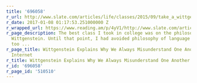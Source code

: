 ```yaml
---
title: '696058'
r_url: http://www.slate.com/articles/life/classes/2015/09/take_a_wittgenstein_class_he_explains_the_problems_of_translating_language.html
r_date: 2017-01-08 01:17:53.251000000 Z
r_wrapped_url: https://www.reading.am/p/4yV1/http://www.slate.com/articles/life/classes/2015/09/take_a_wittgenstein_class_he_explains_the_problems_of_translating_language.html
r_page_description: The best class I took in college was on the philosopher Ludwig
  Wittgenstein. Until that point, I had avoided philosophy of language as simply being
  too ...
r_page_title: Wittgenstein Explains Why We Always Misunderstand One Another on the
  Internet
r_title: Wittgenstein Explains Why We Always Misunderstand One Another on the Internet
r_id: '696058'
r_page_id: '510510'
---
```


